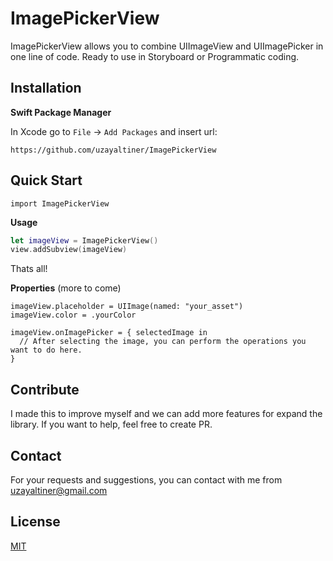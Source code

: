 
# ImagePickerView
ImagePickerView allows you to combine UIImageView and UIImagePicker in one line of code. Ready to use in Storyboard or Programmatic coding.
## Installation

**Swift Package Manager**

In Xcode go to `File`  -> `Add Packages`  and insert url:

```https://github.com/uzayaltiner/ImagePickerView```

## Quick Start
```import ImagePickerView```

**Usage**

```swift
let imageView = ImagePickerView()
view.addSubview(imageView)
```
Thats all!

**Properties** (more to come)
```
imageView.placeholder = UIImage(named: "your_asset")
imageView.color = .yourColor
```

```
imageView.onImagePicker = { selectedImage in
  // After selecting the image, you can perform the operations you want to do here.
}
```
## Contribute

I made this to improve myself and we can add more features for expand the library. If you want to help, feel free to create PR.

## Contact

For your requests and suggestions, you can contact with me from uzayaltiner@gmail.com

## License

[MIT](https://github.com/uzayaltiner/ImagePickerView/blob/main/LICENSE)

  
